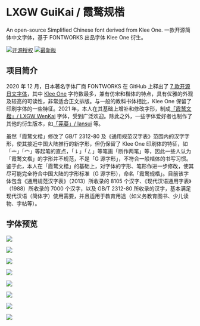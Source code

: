 # LXGW GuiKai / 霞鹜规楷
An open-source Simplified Chinese font derived from Klee One. 一款开源简体中文字体，基于 FONTWORKS 出品字体 Klee One 衍生。


[![开源授权](https://img.shields.io/github/license/lxgw/LxgwGuiKai?style=flat-square)](https://github.com/lxgw/LxgwGuiKai)
[![最新版](https://img.shields.io/github/release/lxgw/LxgwGuiKai?style=flat-square)](https://github.com/lxgw/LxgwGuiKai/releases)


## 项目简介

2020 年 12 月，日本著名字体厂商 FONTWORKS 在 GitHub 上释出了 [7 款开源日文字体](https://github.com/fontworks-fonts)，其中 [Klee One](https://github.com/fontworks-fonts/Klee) 字符数最多，兼有仿宋和楷体的特点，具有优雅的外观及较高的可读性，非常适合正文排版。与一般的教科书体相比，Klee One 保留了印刷字体的一些特征。2021 年，本人在其基础上增补和修改字形，制成[「霞鹜文楷」/ LXGW WenKai](https://github.com/lxgw/LxgwWenKai) 字体，受到广泛欢迎。除此之外，一些字体爱好者也制作了其他的衍生版本，如[「芫荽」/ Iansui](https://github.com/ButTaiwan/iansui) 等。

虽然「霞鹜文楷」修改了 GB/T 2312-80 及《通用规范汉字表》范围内的汉字字形，使其接近中国大陆推行的新字形，但仍保留了 Klee One 印刷体的特征，如「亠」「宀」等起笔的直点，「㇙」「㇜」等笔画「断作两笔」等，因此一些人认为「霞鹜文楷」的字形并不规范，不是「G 源字形」，不符合一般楷体的书写习惯。鉴于此，本人在「霞鹜文楷」的基础上，对字体的字形、笔形作进一步修改，使其尽可能完全符合中国大陆的字形标准（G 源字形），命名「霞鹜规楷」。目前该字体包含《通用规范汉字表》（2013）所收录的 8105 个汉字、《现代汉语通用字表》（1988）所收录的 7000 个汉字，以及 GB/T 2312-80 所收录的汉字，基本满足现代汉语（简体字）使用需要，并且适用于教育用途（如义务教育图书、少儿读物、字帖等）。

## 字体预览
![](https://raw.githubusercontent.com/lxgw/LxgwGuiKai/main/documentation/guikai-1.png)

![](https://raw.githubusercontent.com/lxgw/LxgwGuiKai/main/documentation/guikai-2.png)

![](https://raw.githubusercontent.com/lxgw/LxgwGuiKai/main/documentation/guikai-3.png)

![](https://raw.githubusercontent.com/lxgw/LxgwGuiKai/main/documentation/guikai-4.png)

![](https://raw.githubusercontent.com/lxgw/LxgwGuiKai/main/documentation/guikai-5.png)

![](https://raw.githubusercontent.com/lxgw/LxgwGuiKai/main/documentation/guikai-6.png)

![](https://raw.githubusercontent.com/lxgw/LxgwGuiKai/main/documentation/guikai-7.png)

![](https://raw.githubusercontent.com/lxgw/LxgwGuiKai/main/documentation/guikai-8.png)
